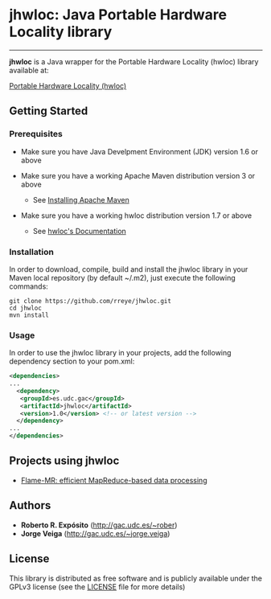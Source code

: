 # jhwloc: Java Portable Hardware Locality library
-------------------------------------------------

**jhwloc** is a Java wrapper for the Portable Hardware Locality (hwloc) library available at:

[Portable Hardware Locality (hwloc)](http://www.open-mpi.org/projects/hwloc)

## Getting Started

### Prerequisites

* Make sure you have Java Develpment Environment (JDK) version 1.6 or above

* Make sure you have a working Apache Maven distribution version 3 or above
  * See [Installing Apache Maven](https://maven.apache.org/install.html)

* Make sure you have a working hwloc distribution version 1.7 or above
  * See [hwloc's Documentation](https://www.open-mpi.org/projects/hwloc/doc)

### Installation

In order to download, compile, build and install the jhwloc library in your Maven local repository (by default ~/.m2), just execute the following commands:

```
git clone https://github.com/rreye/jhwloc.git
cd jhwloc
mvn install
```

### Usage

In order to use the jhwloc library in your projects, add the following dependency section to your pom.xml:

```xml
<dependencies>
...
  <dependency>
   <groupId>es.udc.gac</groupId>
   <artifactId>jhwloc</artifactId>
   <version>1.0</version> <!-- or latest version -->
  </dependency>
...
</dependencies>
```
## Projects using jhwloc

* [Flame-MR: efficient MapReduce-based data processing](http://flamemr.des.udc.es)

## Authors

* **Roberto R. Expósito** (http://gac.udc.es/~rober)
* **Jorge Veiga** (http://gac.udc.es/~jorge.veiga)

## License

This library is distributed as free software and is publicly available under the GPLv3 license (see the [LICENSE](LICENSE) file for more details)
